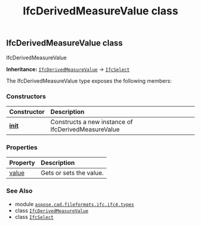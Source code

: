 ﻿---
title: IfcDerivedMeasureValue class
second_title: Aspose.CAD for Python via .NET API References
description: 
type: docs
weight: 370
url: /python-net/aspose.cad.fileformats.ifc.ifc4.types/ifcderivedmeasurevalue/
is_root: false
---

## IfcDerivedMeasureValue class

IfcDerivedMeasureValue



**Inheritance:** [`IfcDerivedMeasureValue`](/cad/python-net/aspose.cad.fileformats.ifc.ifc4.types/ifcderivedmeasurevalue) → 
[`IfcSelect`](/cad/python-net/aspose.cad.fileformats.ifc/ifcselect)



The IfcDerivedMeasureValue type exposes the following members:

### Constructors
| Constructor | Description |
| :- | :- |
| [__init__](/cad/python-net/aspose.cad.fileformats.ifc.ifc4.types/ifcderivedmeasurevalue/__init__/#) | Constructs a new instance of IfcDerivedMeasureValue |


### Properties
| Property | Description |
| :- | :- |
| [value](/cad/python-net/aspose.cad.fileformats.ifc.ifc4.types/ifcderivedmeasurevalue/value) | Gets or sets the value. |



### See Also
* module [`aspose.cad.fileformats.ifc.ifc4.types`](..)
* class [`IfcDerivedMeasureValue`](/cad/python-net/aspose.cad.fileformats.ifc.ifc4.types/ifcderivedmeasurevalue)
* class [`IfcSelect`](/cad/python-net/aspose.cad.fileformats.ifc/ifcselect)
